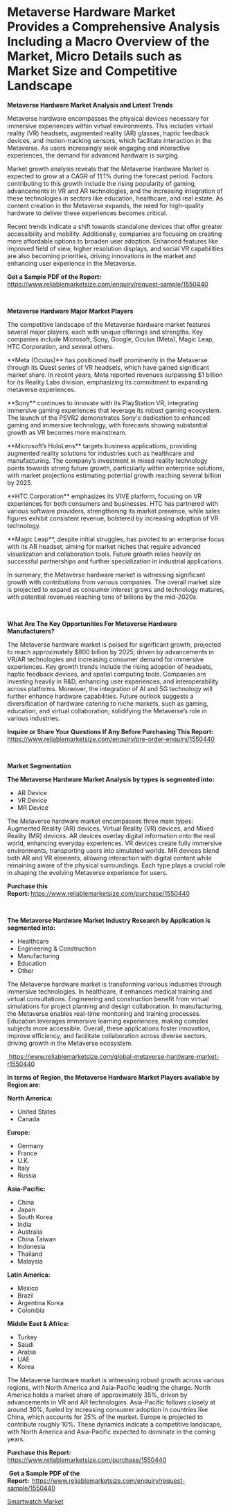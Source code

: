 <p><h1>Metaverse Hardware Market Provides a Comprehensive Analysis Including a Macro Overview of the Market, Micro Details such as Market Size and Competitive Landscape</h1></p><p><strong>Metaverse Hardware Market Analysis and Latest Trends</strong></p>
<p><p>Metaverse hardware encompasses the physical devices necessary for immersive experiences within virtual environments. This includes virtual reality (VR) headsets, augmented reality (AR) glasses, haptic feedback devices, and motion-tracking sensors, which facilitate interaction in the Metaverse. As users increasingly seek engaging and interactive experiences, the demand for advanced hardware is surging.</p><p>Market growth analysis reveals that the Metaverse Hardware Market is expected to grow at a CAGR of 11.1% during the forecast period. Factors contributing to this growth include the rising popularity of gaming, advancements in VR and AR technologies, and the increasing integration of these technologies in sectors like education, healthcare, and real estate. As content creation in the Metaverse expands, the need for high-quality hardware to deliver these experiences becomes critical.</p><p>Recent trends indicate a shift towards standalone devices that offer greater accessibility and mobility. Additionally, companies are focusing on creating more affordable options to broaden user adoption. Enhanced features like improved field of view, higher resolution displays, and social VR capabilities are also becoming priorities, driving innovations in the market and enhancing user experience in the Metaverse.</p></p>
<p><strong>Get a Sample PDF of the Report:&nbsp;</strong> <a href="https://www.reliablemarketsize.com/enquiry/request-sample/1550440?utm_campaign=2289&utm_medium=2&utm_source=Github&utm_content=ia&utm_term=10022025&utm_id=metaverse-hardware">https://www.reliablemarketsize.com/enquiry/request-sample/1550440</a></p>
<p>&nbsp;</p>
<p><strong>Metaverse Hardware Major Market Players</strong></p>
<p><p>The competitive landscape of the Metaverse hardware market features several major players, each with unique offerings and strengths. Key companies include Microsoft, Sony, Google, Oculus (Meta), Magic Leap, HTC Corporation, and several others.</p><p>**Meta (Oculus)** has positioned itself prominently in the Metaverse through its Quest series of VR headsets, which have gained significant market share. In recent years, Meta reported revenues surpassing $1 billion for its Reality Labs division, emphasizing its commitment to expanding metaverse experiences.</p><p>**Sony** continues to innovate with its PlayStation VR, integrating immersive gaming experiences that leverage its robust gaming ecosystem. The launch of the PSVR2 demonstrates Sony's dedication to enhanced gaming and immersive technology, with forecasts showing substantial growth as VR becomes more mainstream.</p><p>**Microsoft’s HoloLens** targets business applications, providing augmented reality solutions for industries such as healthcare and manufacturing. The company’s investment in mixed reality technology points towards strong future growth, particularly within enterprise solutions, with market projections estimating potential growth reaching several billion by 2025.</p><p>**HTC Corporation** emphasizes its VIVE platform, focusing on VR experiences for both consumers and businesses. HTC has partnered with various software providers, strengthening its market presence, while sales figures exhibit consistent revenue, bolstered by increasing adoption of VR technology.</p><p>**Magic Leap**, despite initial struggles, has pivoted to an enterprise focus with its AR headset, aiming for market niches that require advanced visualization and collaboration tools. Future growth relies heavily on successful partnerships and further specialization in industrial applications.</p><p>In summary, the Metaverse hardware market is witnessing significant growth with contributions from various companies. The overall market size is projected to expand as consumer interest grows and technology matures, with potential revenues reaching tens of billions by the mid-2020s.</p></p>
<p>&nbsp;</p>
<p><strong>What Are The Key Opportunities For Metaverse Hardware Manufacturers?</strong></p>
<p><p>The Metaverse hardware market is poised for significant growth, projected to reach approximately $800 billion by 2025, driven by advancements in VR/AR technologies and increasing consumer demand for immersive experiences. Key growth trends include the rising adoption of headsets, haptic feedback devices, and spatial computing tools. Companies are investing heavily in R&D, enhancing user experiences, and interoperability across platforms. Moreover, the integration of AI and 5G technology will further enhance hardware capabilities. Future outlook suggests a diversification of hardware catering to niche markets, such as gaming, education, and virtual collaboration, solidifying the Metaverse’s role in various industries.</p></p>
<p><strong>Inquire or Share Your Questions If Any Before Purchasing This Report:</strong> <a href="https://www.reliablemarketsize.com/enquiry/pre-order-enquiry/1550440?utm_campaign=2289&utm_medium=2&utm_source=Github&utm_content=ia&utm_term=10022025&utm_id=metaverse-hardware">https://www.reliablemarketsize.com/enquiry/pre-order-enquiry/1550440</a></p>
<p>&nbsp;</p>
<p><strong>Market Segmentation</strong></p>
<p><strong>The Metaverse Hardware Market Analysis by types is segmented into:</strong></p>
<p><ul><li>AR Device</li><li>VR Device</li><li>MR Device</li></ul></p>
<p><p>The Metaverse hardware market encompasses three main types: Augmented Reality (AR) devices, Virtual Reality (VR) devices, and Mixed Reality (MR) devices. AR devices overlay digital information onto the real world, enhancing everyday experiences. VR devices create fully immersive environments, transporting users into simulated worlds. MR devices blend both AR and VR elements, allowing interaction with digital content while remaining aware of the physical surroundings. Each type plays a crucial role in shaping the evolving Metaverse experience for users.</p></p>
<p><strong>Purchase this Report:&nbsp;</strong><a href="https://www.reliablemarketsize.com/purchase/1550440?utm_campaign=2289&utm_medium=2&utm_source=Github&utm_content=ia&utm_term=10022025&utm_id=metaverse-hardware">https://www.reliablemarketsize.com/purchase/1550440</a></p>
<p>&nbsp;</p>
<p><strong>The Metaverse Hardware Market Industry Research by Application is segmented into:</strong></p>
<p><ul><li>Healthcare</li><li>Engineering & Construction</li><li>Manufacturing</li><li>Education</li><li>Other</li></ul></p>
<p><p>The Metaverse hardware market is transforming various industries through immersive technologies. In healthcare, it enhances medical training and virtual consultations. Engineering and construction benefit from virtual simulations for project planning and design collaboration. In manufacturing, the Metaverse enables real-time monitoring and training processes. Education leverages immersive learning experiences, making complex subjects more accessible. Overall, these applications foster innovation, improve efficiency, and facilitate collaboration across diverse sectors, driving growth in the Metaverse ecosystem.</p></p>
<p><a href="https://www.reliablemarketsize.com/global-metaverse-hardware-market-r1550440?utm_campaign=2289&utm_medium=2&utm_source=Github&utm_content=ia&utm_term=10022025&utm_id=metaverse-hardware">&nbsp;https://www.reliablemarketsize.com/global-metaverse-hardware-market-r1550440</a></p>
<p><strong>In terms of Region, the Metaverse Hardware Market Players available by Region are:</strong></p>
<p>
    <p> <strong> North America: </strong>
        <ul>
            <li>United States</li>
            <li>Canada</li>
        </ul>
        </p> 
    <p> <strong> Europe: </strong>
        <ul>
            <li>Germany</li>
            <li>France</li>
            <li>U.K.</li>
            <li>Italy</li>
            <li>Russia</li>
        </ul>
        </p> 
    <p> <strong> Asia-Pacific: </strong>
        <ul>
            <li>China</li>
            <li>Japan</li>
            <li>South Korea</li>
            <li>India</li>
            <li>Australia</li>
            <li>China Taiwan</li>
            <li>Indonesia</li>
            <li>Thailand</li>
            <li>Malaysia</li>
        </ul>
        </p> 
    <p> <strong> Latin America: </strong>
        <ul>
            <li>Mexico</li>
            <li>Brazil</li>
            <li>Argentina Korea</li>
            <li>Colombia</li>
        </ul>
        </p> 
    <p> <strong> Middle East & Africa: </strong>
        <ul>
            <li>Turkey</li>
            <li>Saudi</li>
            <li>Arabia</li>
            <li>UAE</li>
            <li>Korea</li>
        </ul>
    </p>
    </p>
<p><p>The Metaverse hardware market is witnessing robust growth across various regions, with North America and Asia-Pacific leading the charge. North America holds a market share of approximately 35%, driven by advancements in VR and AR technologies. Asia-Pacific follows closely at around 30%, fueled by increasing consumer adoption in countries like China, which accounts for 25% of the market. Europe is projected to contribute roughly 10%. These dynamics indicate a competitive landscape, with North America and Asia-Pacific expected to dominate in the coming years.</p></p>
<p><strong>Purchase this Report: </strong><a href="https://www.reliablemarketsize.com/purchase/1550440?utm_campaign=2289&utm_medium=2&utm_source=Github&utm_content=ia&utm_term=10022025&utm_id=metaverse-hardware">https://www.reliablemarketsize.com/purchase/1550440</a></p>
<p>&nbsp;<strong>Get a Sample PDF of the Report:&nbsp;&nbsp;</strong><a href="https://www.reliablemarketsize.com/enquiry/request-sample/1550440?utm_campaign=2289&utm_medium=2&utm_source=Github&utm_content=ia&utm_term=10022025&utm_id=metaverse-hardware">https://www.reliablemarketsize.com/enquiry/request-sample/1550440</a></p>
<p><strong></strong></p>
<p><p><a href="https://github.com/shirleenfraker87/Market-Research-Report-List-1/blob/main/smartwatch-market.md?utm_campaign=2289&utm_medium=2&utm_source=Github&utm_content=ia&utm_term=10022025&utm_id=metaverse-hardware">Smartwatch Market</a></p></p>